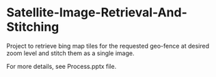 # Satellite-Image-Retrieval-And-Stitching

Project to retrieve bing map tiles for the requested geo-fence at desired zoom level and stitch them as a single image.

For more details, see Process.pptx file.
